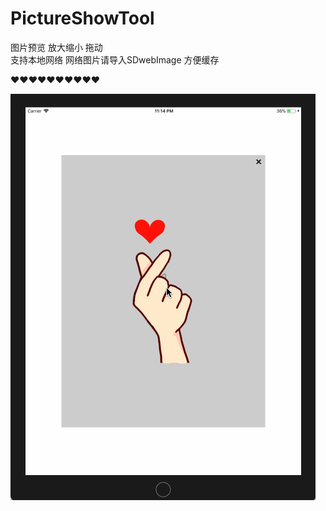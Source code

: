 # PictureShowTool

图片预览  放大缩小 拖动  
支持本地网络
网络图片请导入SDwebImage  方便缓存

❤️❤️❤️❤️❤️❤️❤️❤️❤️❤️

![image](https://github.com/lijiangg/PictureShowTool/blob/master/Untitled.gif) 
